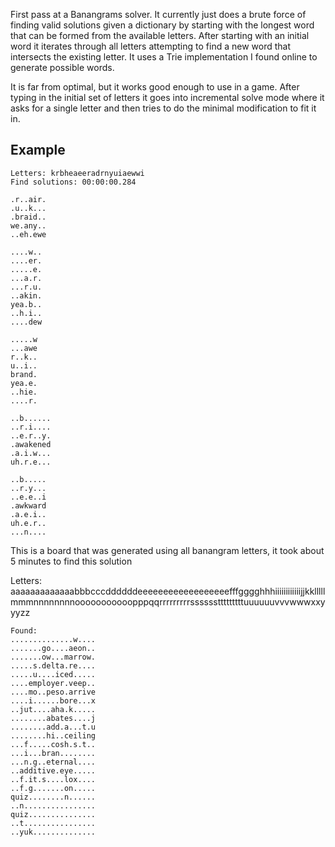 First pass at a Banangrams solver. It currently just does a brute force of finding valid solutions given a dictionary by starting with the longest word that can be formed from the available letters. After starting with an initial word it iterates through all letters attempting to find a new word that intersects the existing letter. It uses a Trie implementation I found online to generate possible words.

It is far from optimal, but it works good enough to use in a game. After typing in the initial set of letters it goes into incremental solve mode where it asks for a single letter and then tries to do the minimal modification to fit it in.

## Example ##
```
Letters: krbheaeeradrnyuiaewwi
Find solutions: 00:00:00.284

.r..air.
.u..k...
.braid..
we.any..
..eh.ewe

....w..
....er.
.....e.
...a.r.
...r.u.
..akin.
yea.b..
..h.i..
....dew

.....w
...awe
r..k..
u..i..
brand.
yea.e.
..hie.
....r.

..b......
..r.i....
..e.r..y.
.awakened
.a.i.w...
uh.r.e...

..b.....
..r.y...
..e.e..i
.awkward
.a.e.i..
uh.e.r..
...n....
```

This is a board that was generated using all banangram letters, it took about 5 minutes to find this solution

Letters: aaaaaaaaaaaaabbbcccddddddeeeeeeeeeeeeeeeeeefffgggghhhiiiiiiiiiiiijjkklllllmmmnnnnnnnnooooooooooopppqqrrrrrrrrrsssssstttttttttuuuuuuvvvwwwxxyyyzz
```
Found:
..............w....
.......go....aeon..
.......ow...marrow.
.....s.delta.re....
.....u....iced.....
....employer.veep..
....mo..peso.arrive
....i......bore...x
..jut....aha.k.....
........abates....j
........add.a...t.u
........hi..ceiling
...f.....cosh.s.t..
...i...bran........
...n.g..eternal....
..additive.eye.....
..f.it.s....lox....
..f.g.......on.....
quiz........n......
..n................
quiz...............
..t................
..yuk..............
```